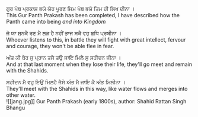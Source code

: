 ਗੁਰ ਪੰਥ ਪ੍ਰਕਾਸ਼ ਭਯੋ ਯੇਹ ਪੂਰਣ ਜਿਮ ਪੰਥ ਭਯੋ ਤਿਮ ਹੀ ਲਿਖ ਦੀਨਾ ।  
This Gur Panth Prakash has been completed, I have described how the Panth came into being *and into Kingdom*  
  
ਜੋ ਯਾ ਸੁਨਕੈ ਰਣ ਮੈ ਲੜ ਹੈ ਨਹੀਂ ਭਾਜ ਸਕੈ ਵਹੁ ਬੁਧਿ ਪ੍ਰਬੀਨਾ ।  
Whoever listens to this, in battle they will fight with great intellect, fervour and courage, they won't be able flee in fear.  
  
ਅੰਤ ਕੀ ਬੇਰ ਜੁ ਪ੍ਰਾਨ ਤਜੈ ਤਉ ਜਾਇ ਮਿਲੈ ਸੁ ਸਹੀਦਨ ਜੀਨਾ ।  
And at that last moment when they lose their life, they'll go meet and remain with the Shahids.  
  
ਸਹੀਦਨ ਮੈ ਵਹੁ ਇਉਂ ਮਿਲਹੈ ਜੈਸੇ ਅੰਭ ਮੈ ਜਾਇ ਕੈ ਅੰਭ ਮਿਲੀਨਾ ।  
They'll meet with the Shahids in this way, like water flows and merges into other water.  
  ![[jang.jpg]]
Gur Panth Prakash (early 1800s), author: Shahid Rattan Singh Bhangu

